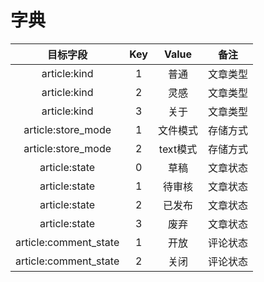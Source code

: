 # 字典

| 目标字段        | Key          | Value  |  备注 |
| :-------------:|:-------------:|:-----:|:-----:|
| article:kind                 | 1           |  普通 | 文章类型 |
| article:kind                 | 2           |  灵感 | 文章类型 |
| article:kind                 | 3           |  关于 | 文章类型 |
| article:store_mode             | 1           |  文件模式 | 存储方式 |
| article:store_mode             | 2           |  text模式 | 存储方式 |
| article:state                 | 0           |  草稿 | 文章状态 |
| article:state                 | 1           |  待审核 | 文章状态 |
| article:state                 | 2           |  已发布 | 文章状态 |
| article:state                 | 3           |  废弃 | 文章状态 |
| article:comment_state         | 1           |  开放 | 评论状态 |
| article:comment_state         | 2           |  关闭 | 评论状态 |
